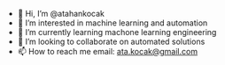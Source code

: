 - 👋 Hi, I’m @atahankocak
- 👀 I’m interested in machine learning and automation
- 🌱 I’m currently learning machone learning engineering
- 💞️ I’m looking to collaborate on automated solutions
- 📫 How to reach me email: ata.kocak@gmail.com

<!---
atahankocak/atahankocak is a ✨ special ✨ repository because its `README.md` (this file) appears on your GitHub profile.
You can click the Preview link to take a look at your changes.
--->

